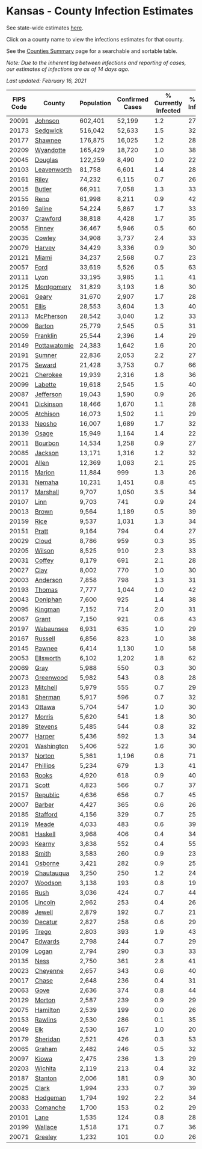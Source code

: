# Kansas - County Infection Estimates

See state-wide estimates [here](/infections/us-ks).

Click on a county name to view the infections estimates for that county.

See the [Counties Summary](/infections/summary-counties) page for a searchable and sortable table.

*Note: Due to the inherent lag between infections and reporting of cases, our estimates of infections are as of 14 days ago.*

*Last updated: February 16, 2021*

|   FIPS Code |                       County |   Population |   Confirmed Cases |   % Currently Infected |   % Total Infected |
|-------------|------------------------------|--------------|-------------------|------------------------|--------------------|
|       20091 |           [Johnson](johnson) |      602,401 |            52,199 |                    1.2 |               27.5 |
|       20173 |         [Sedgwick](sedgwick) |      516,042 |            52,633 |                    1.5 |               32.4 |
|       20177 |           [Shawnee](shawnee) |      176,875 |            16,025 |                    1.2 |               28.5 |
|       20209 |       [Wyandotte](wyandotte) |      165,429 |            18,720 |                    1.0 |               38.3 |
|       20045 |           [Douglas](douglas) |      122,259 |             8,490 |                    1.0 |               22.0 |
|       20103 |   [Leavenworth](leavenworth) |       81,758 |             6,601 |                    1.4 |               28.3 |
|       20161 |               [Riley](riley) |       74,232 |             6,115 |                    0.7 |               26.5 |
|       20015 |             [Butler](butler) |       66,911 |             7,058 |                    1.3 |               33.0 |
|       20155 |                 [Reno](reno) |       61,998 |             8,211 |                    0.9 |               42.2 |
|       20169 |             [Saline](saline) |       54,224 |             5,867 |                    1.7 |               33.9 |
|       20037 |         [Crawford](crawford) |       38,818 |             4,428 |                    1.7 |               35.9 |
|       20055 |             [Finney](finney) |       36,467 |             5,946 |                    0.5 |               60.7 |
|       20035 |             [Cowley](cowley) |       34,908 |             3,737 |                    2.4 |               33.1 |
|       20079 |             [Harvey](harvey) |       34,429 |             3,336 |                    0.9 |               30.9 |
|       20121 |               [Miami](miami) |       34,237 |             2,568 |                    0.7 |               23.3 |
|       20057 |                 [Ford](ford) |       33,619 |             5,526 |                    0.5 |               63.3 |
|       20111 |                 [Lyon](lyon) |       33,195 |             3,985 |                    1.1 |               41.1 |
|       20125 |     [Montgomery](montgomery) |       31,829 |             3,193 |                    1.6 |               30.9 |
|       20061 |               [Geary](geary) |       31,670 |             2,907 |                    1.7 |               28.1 |
|       20051 |               [Ellis](ellis) |       28,553 |             3,604 |                    1.3 |               40.3 |
|       20113 |       [McPherson](mcpherson) |       28,542 |             3,040 |                    1.2 |               33.9 |
|       20009 |             [Barton](barton) |       25,779 |             2,545 |                    0.5 |               31.9 |
|       20059 |         [Franklin](franklin) |       25,544 |             2,396 |                    1.4 |               29.5 |
|       20149 | [Pottawatomie](pottawatomie) |       24,383 |             1,642 |                    1.6 |               20.9 |
|       20191 |             [Sumner](sumner) |       22,836 |             2,053 |                    2.2 |               27.8 |
|       20175 |             [Seward](seward) |       21,428 |             3,753 |                    0.7 |               66.4 |
|       20021 |         [Cherokee](cherokee) |       19,939 |             2,316 |                    1.8 |               36.4 |
|       20099 |           [Labette](labette) |       19,618 |             2,545 |                    1.5 |               40.5 |
|       20087 |       [Jefferson](jefferson) |       19,043 |             1,590 |                    0.9 |               26.2 |
|       20041 |       [Dickinson](dickinson) |       18,466 |             1,670 |                    1.1 |               28.2 |
|       20005 |         [Atchison](atchison) |       16,073 |             1,502 |                    1.1 |               29.7 |
|       20133 |             [Neosho](neosho) |       16,007 |             1,689 |                    1.7 |               32.9 |
|       20139 |               [Osage](osage) |       15,949 |             1,164 |                    1.4 |               22.6 |
|       20011 |           [Bourbon](bourbon) |       14,534 |             1,258 |                    0.9 |               27.1 |
|       20085 |           [Jackson](jackson) |       13,171 |             1,316 |                    1.2 |               32.2 |
|       20001 |               [Allen](allen) |       12,369 |             1,063 |                    2.1 |               25.9 |
|       20115 |             [Marion](marion) |       11,884 |               999 |                    1.3 |               26.3 |
|       20131 |             [Nemaha](nemaha) |       10,231 |             1,451 |                    0.8 |               45.8 |
|       20117 |         [Marshall](marshall) |        9,707 |             1,050 |                    3.5 |               34.4 |
|       20107 |                 [Linn](linn) |        9,703 |               741 |                    0.9 |               24.0 |
|       20013 |               [Brown](brown) |        9,564 |             1,189 |                    0.5 |               39.9 |
|       20159 |                 [Rice](rice) |        9,537 |             1,031 |                    1.3 |               34.0 |
|       20151 |               [Pratt](pratt) |        9,164 |               794 |                    0.4 |               27.9 |
|       20029 |               [Cloud](cloud) |        8,786 |               959 |                    0.3 |               35.4 |
|       20205 |             [Wilson](wilson) |        8,525 |               910 |                    2.3 |               33.0 |
|       20031 |             [Coffey](coffey) |        8,179 |               691 |                    2.1 |               28.4 |
|       20027 |                 [Clay](clay) |        8,002 |               770 |                    1.0 |               30.7 |
|       20003 |         [Anderson](anderson) |        7,858 |               798 |                    1.3 |               31.4 |
|       20193 |             [Thomas](thomas) |        7,777 |             1,044 |                    1.0 |               42.7 |
|       20043 |         [Doniphan](doniphan) |        7,600 |               925 |                    1.4 |               38.5 |
|       20095 |           [Kingman](kingman) |        7,152 |               714 |                    2.0 |               31.3 |
|       20067 |               [Grant](grant) |        7,150 |               921 |                    0.6 |               43.4 |
|       20197 |       [Wabaunsee](wabaunsee) |        6,931 |               635 |                    1.0 |               29.8 |
|       20167 |           [Russell](russell) |        6,856 |               823 |                    1.0 |               38.3 |
|       20145 |             [Pawnee](pawnee) |        6,414 |             1,130 |                    1.0 |               58.5 |
|       20053 |       [Ellsworth](ellsworth) |        6,102 |             1,202 |                    1.8 |               62.2 |
|       20069 |                 [Gray](gray) |        5,988 |               550 |                    0.3 |               30.7 |
|       20073 |       [Greenwood](greenwood) |        5,982 |               543 |                    0.8 |               28.6 |
|       20123 |         [Mitchell](mitchell) |        5,979 |               555 |                    0.7 |               29.6 |
|       20181 |           [Sherman](sherman) |        5,917 |               596 |                    0.7 |               32.1 |
|       20143 |             [Ottawa](ottawa) |        5,704 |               547 |                    1.0 |               30.1 |
|       20127 |             [Morris](morris) |        5,620 |               541 |                    1.8 |               30.3 |
|       20189 |           [Stevens](stevens) |        5,485 |               544 |                    0.8 |               32.7 |
|       20077 |             [Harper](harper) |        5,436 |               592 |                    1.3 |               34.1 |
|       20201 |     [Washington](washington) |        5,406 |               522 |                    1.6 |               30.8 |
|       20137 |             [Norton](norton) |        5,361 |             1,196 |                    0.6 |               71.6 |
|       20147 |         [Phillips](phillips) |        5,234 |               679 |                    1.3 |               41.4 |
|       20163 |               [Rooks](rooks) |        4,920 |               618 |                    0.9 |               40.1 |
|       20171 |               [Scott](scott) |        4,823 |               566 |                    0.7 |               37.9 |
|       20157 |         [Republic](republic) |        4,636 |               656 |                    0.7 |               45.5 |
|       20007 |             [Barber](barber) |        4,427 |               365 |                    0.6 |               26.2 |
|       20185 |         [Stafford](stafford) |        4,156 |               329 |                    0.7 |               25.5 |
|       20119 |               [Meade](meade) |        4,033 |               483 |                    0.6 |               39.3 |
|       20081 |           [Haskell](haskell) |        3,968 |               406 |                    0.4 |               34.1 |
|       20093 |             [Kearny](kearny) |        3,838 |               552 |                    0.4 |               55.8 |
|       20183 |               [Smith](smith) |        3,583 |               260 |                    0.9 |               23.1 |
|       20141 |           [Osborne](osborne) |        3,421 |               282 |                    0.9 |               25.6 |
|       20019 |     [Chautauqua](chautauqua) |        3,250 |               250 |                    1.2 |               24.0 |
|       20207 |           [Woodson](woodson) |        3,138 |               193 |                    0.8 |               19.7 |
|       20165 |                 [Rush](rush) |        3,036 |               424 |                    0.7 |               44.6 |
|       20105 |           [Lincoln](lincoln) |        2,962 |               253 |                    0.4 |               26.8 |
|       20089 |             [Jewell](jewell) |        2,879 |               192 |                    0.7 |               21.5 |
|       20039 |           [Decatur](decatur) |        2,827 |               258 |                    0.6 |               29.1 |
|       20195 |               [Trego](trego) |        2,803 |               393 |                    1.9 |               43.9 |
|       20047 |           [Edwards](edwards) |        2,798 |               244 |                    0.7 |               29.6 |
|       20109 |               [Logan](logan) |        2,794 |               290 |                    0.3 |               33.2 |
|       20135 |                 [Ness](ness) |        2,750 |               361 |                    2.8 |               41.6 |
|       20023 |         [Cheyenne](cheyenne) |        2,657 |               343 |                    0.6 |               40.7 |
|       20017 |               [Chase](chase) |        2,648 |               236 |                    0.4 |               31.1 |
|       20063 |                 [Gove](gove) |        2,636 |               374 |                    0.8 |               44.9 |
|       20129 |             [Morton](morton) |        2,587 |               239 |                    0.9 |               29.8 |
|       20075 |         [Hamilton](hamilton) |        2,539 |               199 |                    0.0 |               26.3 |
|       20153 |           [Rawlins](rawlins) |        2,530 |               286 |                    0.1 |               35.5 |
|       20049 |                   [Elk](elk) |        2,530 |               167 |                    1.0 |               20.3 |
|       20179 |         [Sheridan](sheridan) |        2,521 |               426 |                    0.3 |               53.3 |
|       20065 |             [Graham](graham) |        2,482 |               246 |                    0.5 |               32.1 |
|       20097 |               [Kiowa](kiowa) |        2,475 |               236 |                    1.3 |               29.9 |
|       20203 |           [Wichita](wichita) |        2,119 |               213 |                    0.4 |               32.1 |
|       20187 |           [Stanton](stanton) |        2,006 |               181 |                    0.9 |               30.7 |
|       20025 |               [Clark](clark) |        1,994 |               233 |                    0.7 |               39.7 |
|       20083 |         [Hodgeman](hodgeman) |        1,794 |               192 |                    2.2 |               34.4 |
|       20033 |         [Comanche](comanche) |        1,700 |               153 |                    0.2 |               29.0 |
|       20101 |                 [Lane](lane) |        1,535 |               124 |                    0.8 |               28.6 |
|       20199 |           [Wallace](wallace) |        1,518 |               171 |                    0.7 |               36.4 |
|       20071 |           [Greeley](greeley) |        1,232 |               101 |                    0.0 |               26.7 |